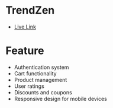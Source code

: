 # TrendZen 
- [Live Link](https://github.com/vitejs/vite-plugin-react/blob/main/packages/plugin-react/README.md) 

# Feature
- Authentication system
- Cart functionality
- Product management
- User ratings
- Discounts and coupons
- Responsive design for mobile devices
